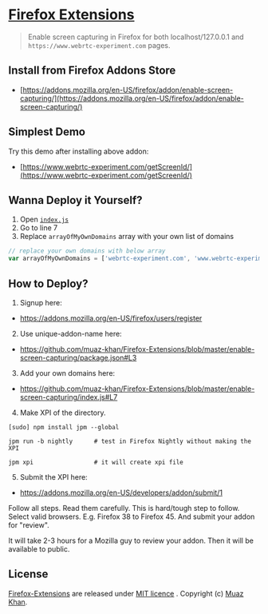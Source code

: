 # [Firefox Extensions](https://github.com/muaz-khan/Firefox-Extensions)

> Enable screen capturing in Firefox for both localhost/127.0.0.1 and `https://www.webrtc-experiment.com` pages.

## Install from Firefox Addons Store

* [https://addons.mozilla.org/en-US/firefox/addon/enable-screen-capturing/](https://addons.mozilla.org/en-US/firefox/addon/enable-screen-capturing/)

## Simplest Demo

Try this demo after installing above addon:

* [https://www.webrtc-experiment.com/getScreenId/](https://www.webrtc-experiment.com/getScreenId/)

## Wanna Deploy it Yourself?

1. Open [`index.js`](https://github.com/muaz-khan/Firefox-Extensions/blob/master/enable-screen-capturing/index.js)
2. Go to line 7
3. Replace `arrayOfMyOwnDomains` array with your own list of domains

```javascript
// replace your own domains with below array
var arrayOfMyOwnDomains = ['webrtc-experiment.com', 'www.webrtc-experiment.com', 'localhost', '127.0.0.1'];
```

## How to Deploy?

1) Signup here: 

* https://addons.mozilla.org/en-US/firefox/users/register

2) Use unique-addon-name here: 

* https://github.com/muaz-khan/Firefox-Extensions/blob/master/enable-screen-capturing/package.json#L3 

3) Add your own domains here: 

* https://github.com/muaz-khan/Firefox-Extensions/blob/master/enable-screen-capturing/index.js#L7

4) Make XPI of the directory.

```
[sudo] npm install jpm --global

jpm run -b nightly 		# test in Firefox Nightly without making the XPI

jpm xpi					# it will create xpi file
```

5) Submit the XPI here: 

* https://addons.mozilla.org/en-US/developers/addon/submit/1

Follow all steps. Read them carefully. This is hard/tough step to follow. Select valid browsers. E.g. Firefox 38 to Firefox 45. And submit your addon for "review".

It will take 2-3 hours for a Mozilla guy to review your addon. Then it will be available to public.

## License

[Firefox-Extensions](https://github.com/muaz-khan/Firefox-Extensions) are released under [MIT licence](https://www.webrtc-experiment.com/licence/) . Copyright (c) [Muaz Khan](http://www.MuazKhan.com/).
